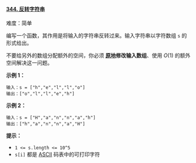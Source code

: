 #### [344\. 反转字符串](https://leetcode.cn/problems/reverse-string/)

难度：简单

编写一个函数，其作用是将输入的字符串反转过来。输入字符串以字符数组 `s` 的形式给出。

不要给另外的数组分配额外的空间，你必须 **[原地](https://baike.baidu.com/item/原地算法)修改输入数组**、使用 $O(1)$ 的额外空间解决这一问题。

**示例 1：**

```
输入：s = ["h","e","l","l","o"]
输出：["o","l","l","e","h"]
```

**示例 2：**

```
输入：s = ["H","a","n","n","a","h"]
输出：["h","a","n","n","a","H"]
```

**提示：**

-   `1 <= s.length <= 10^5`
-   `s[i]` 都是 [ASCII](https://baike.baidu.com/item/ASCII) 码表中的可打印字符
